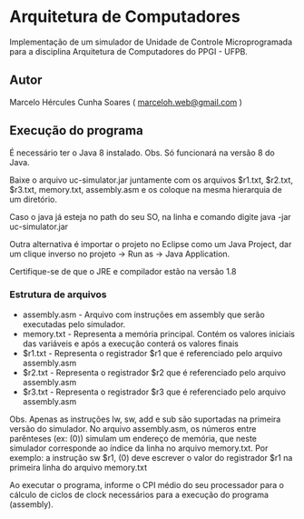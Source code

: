 # Arquitetura de Computadores
Implementação de um simulador de Unidade de Controle Microprogramada para a disciplina Arquitetura de Computadores do PPGI - UFPB.

## Autor
Marcelo Hércules Cunha Soares ( <marceloh.web@gmail.com>  )

## Execução do programa

É necessário ter o Java 8 instalado. Obs. Só funcionará na versão 8 do Java.

Baixe o arquivo uc-simulator.jar juntamente com os arquivos $r1.txt, $r2.txt, $r3.txt, memory.txt, assembly.asm e os coloque na mesma hierarquia de um diretório.

Caso o java já esteja no path do seu SO, na linha e comando digite java -jar uc-simulator.jar

Outra alternativa é importar o projeto no Eclipse como um Java Project, dar um clique inverso no projeto -> Run as -> Java Application. 

Certifique-se de que o JRE e compilador estão na versão 1.8

### Estrutura de arquivos

* assembly.asm - Arquivo com instruções em assembly que serão executadas pelo simulador. 
* memory.txt - Representa a memória principal. Contém os valores iniciais das variáveis e após a execução conterá os valores finais
* $r1.txt - Representa o registrador $r1 que é referenciado pelo arquivo assembly.asm
* $r2.txt - Representa o registrador $r2 que é referenciado pelo arquivo assembly.asm
* $r3.txt - Representa o registrador $r3 que é referenciado pelo arquivo assembly.asm

Obs. Apenas as instruções lw, sw, add e sub são suportadas na primeira versão do simulador. No arquivo assembly.asm, os números entre parênteses (ex: (0)) simulam um endereço de memória, que neste simulador corresponde ao índice da linha no arquivo memory.txt. Por exemplo: a instrução sw $r1, (0) deve escrever o valor do registrador $r1 na primeira linha do arquivo memory.txt

Ao executar o programa, informe o CPI médio do seu processador para o cálculo de ciclos de clock necessários para a execução do programa (assembly).